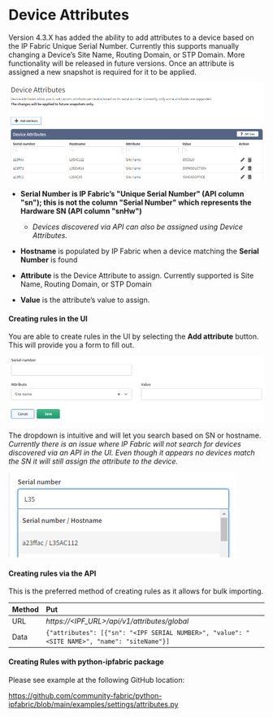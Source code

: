 # Device Attributes

Version 4.3.X has added the ability to add attributes to a device based
on the IP Fabric Unique Serial Number. Currently this supports manually
changing a Device’s Site Name, Routing Domain, or STP Domain. More
functionality will be released in future versions. Once an attribute is
assigned a new snapshot is required for it to be applied.

![Device attributes](device_attributes.png)

-   **Serial Number is IP Fabric’s "Unique Serial Number" (API column
    "sn"); this is not the column "Serial Number" which represents the
    Hardware SN (API column "snHw")**

    -   *Devices discovered via API can also be assigned using Device
        Attributes.*

-   **Hostname** is populated by IP Fabric when a device matching the
    **Serial Number** is found

-   **Attribute** is the Device Attribute to assign. Currently supported
    is Site Name, Routing Domain, or STP Domain

-   **Value** is the attribute’s value to assign.

#### Creating rules in the UI

You are able to create rules in the UI by selecting the **Add
attribute** button. This will provide you a form to fill out.

![Device attributes rules](device_attributes_rules.png)

The dropdown is intuitive and will let you search based on SN or
hostname. *Currently there is an issue where IP Fabric will not search
for devices discovered via an API in the UI. Even though it appears no
devices match the SN it will still assign the attribute to the device.*

![Device attributes dropdown](device_attributes_dropdown.png)

#### Creating rules via the API

This is the preferred method of creating rules as it allows for bulk
importing.

| Method | Put |
|:-------|:----|
| URL | *https://<IPF_URL>/api/v1/attributes/global* |
| Data|`{"attributes": [{"sn": "<IPF SERIAL NUMBER>", "value": "<SITE NAME>", "name": "siteName"}]`|

#### Creating Rules with python-ipfabric package

Please see example at the following GitHub location:

<https://github.com/community-fabric/python-ipfabric/blob/main/examples/settings/attributes.py>